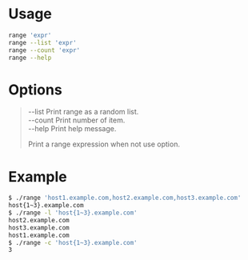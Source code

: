 # Usage

```bash
range 'expr'
range --list 'expr'
range --count 'expr'
range --help
```

# Options

> --list   Print range as a random list.  
> --count  Print number of item.  
> --help   Print help message.  
> 
> Print a range expression when not use option.

# Example

```bash
$ ./range 'host1.example.com,host2.example.com,host3.example.com'
host{1~3}.example.com
$ ./range -l 'host{1~3}.example.com'
host2.example.com
host3.example.com
host1.example.com
$ ./range -c 'host{1~3}.example.com'
3
```
